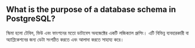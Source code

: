 ## What is the purpose of a database schema in PostgreSQL?
স্কিমা হলো টেবিল, ভিউ এবং ফাংশনের মতো ডাটাবেস অবজেক্টের একটি লজিক্যাল গ্রুপিং। এটি বিভিন্ন ব্যবহারকারী বা অ্যাপ্লিকেশনের জন্য ডেটা সংগঠিত করতে এবং আলাদা করতে সাহায্য করে।
